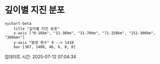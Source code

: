 # 깊이별 지진 분포

```mermaid
xychart-beta
    title "깊이별 지진 분포"
    x-axis ["0-10km", "11-30km", "31-70km", "71-150km", "151-300km", "300km+"]
    y-axis "발생 횟수" 0 --> 1410
    bar [387, 1408, 46, 6, 0, 0]
```

업데이트 시간: 2025-07-12 07:04:34
